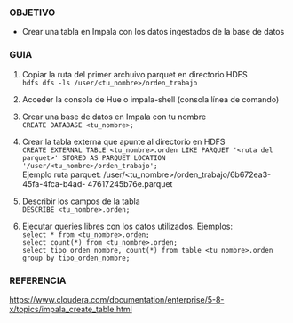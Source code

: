### OBJETIVO
* Crear una tabla en Impala con los datos ingestados de la base de datos 

### GUIA
1. Copiar la ruta del primer archuivo parquet en directorio HDFS  
`hdfs dfs -ls /user/<tu_nombre>/orden_trabajo`

2. Acceder la consola de Hue o impala-shell (consola línea de comando)  

3. Crear una base de datos en Impala con tu nombre  
`CREATE DATABASE <tu_nombre>;`

4. Crear la tabla externa que apunte al directorio en HDFS  
`CREATE EXTERNAL TABLE <tu_nombre>.orden LIKE PARQUET '<ruta del parquet>' STORED AS PARQUET LOCATION '/user/<tu_nombre>/orden_trabajo';`  
Ejemplo ruta parquet: /user/<tu_nombre>/orden_trabajo/6b672ea3-45fa-4fca-b4ad- 47617245b76e.parquet


5. Describir los campos de la tabla  
`DESCRIBE <tu_nombre>.orden;`

6. Ejecutar queries libres con los datos utilizados. Ejemplos:  
`select * from <tu_nombre>.orden;`  
`select count(*) from <tu_nombre>.orden;`  
`select tipo_orden_nombre, count(*) from table <tu_nombre>.orden group by tipo_orden_nombre;`  

### REFERENCIA

https://www.cloudera.com/documentation/enterprise/5-8-x/topics/impala_create_table.html
